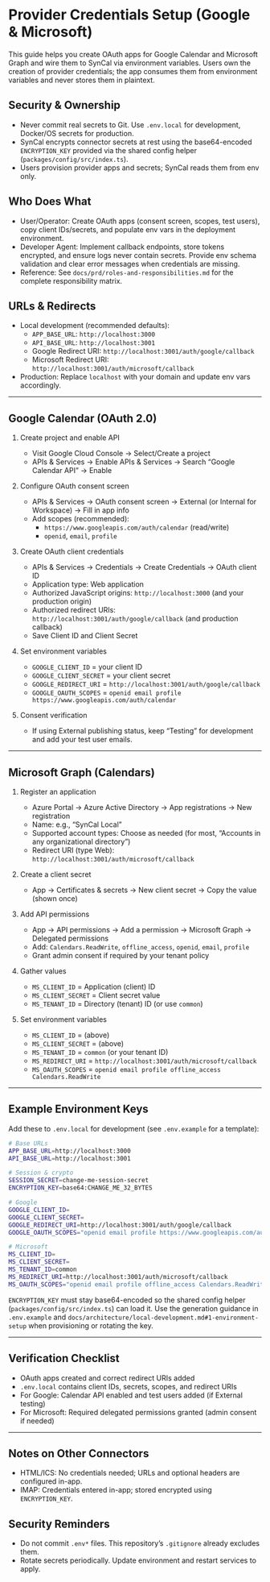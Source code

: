 # Provider Credentials Setup (Google & Microsoft)

This guide helps you create OAuth apps for Google Calendar and Microsoft Graph and wire them to SynCal via environment variables. Users own the creation of provider credentials; the app consumes them from environment variables and never stores them in plaintext.

## Security & Ownership
- Never commit real secrets to Git. Use `.env.local` for development, Docker/OS secrets for production.
- SynCal encrypts connector secrets at rest using the base64-encoded `ENCRYPTION_KEY` provided via the shared config helper (`packages/config/src/index.ts`).
- Users provision provider apps and secrets; SynCal reads them from env only.

## Who Does What
- User/Operator: Create OAuth apps (consent screen, scopes, test users), copy client IDs/secrets, and populate env vars in the deployment environment.
- Developer Agent: Implement callback endpoints, store tokens encrypted, and ensure logs never contain secrets. Provide env schema validation and clear error messages when credentials are missing.
- Reference: See `docs/prd/roles-and-responsibilities.md` for the complete responsibility matrix.

## URLs & Redirects
- Local development (recommended defaults):
  - `APP_BASE_URL`: `http://localhost:3000`
  - `API_BASE_URL`: `http://localhost:3001`
  - Google Redirect URI: `http://localhost:3001/auth/google/callback`
  - Microsoft Redirect URI: `http://localhost:3001/auth/microsoft/callback`
- Production: Replace `localhost` with your domain and update env vars accordingly.

---

## Google Calendar (OAuth 2.0)
1) Create project and enable API
   - Visit Google Cloud Console → Select/Create a project
   - APIs & Services → Enable APIs & Services → Search “Google Calendar API” → Enable

2) Configure OAuth consent screen
   - APIs & Services → OAuth consent screen → External (or Internal for Workspace) → Fill in app info
   - Add scopes (recommended):
     - `https://www.googleapis.com/auth/calendar` (read/write)
     - `openid`, `email`, `profile`

3) Create OAuth client credentials
   - APIs & Services → Credentials → Create Credentials → OAuth client ID
   - Application type: Web application
   - Authorized JavaScript origins: `http://localhost:3000` (and your production origin)
   - Authorized redirect URIs: `http://localhost:3001/auth/google/callback` (and production callback)
   - Save Client ID and Client Secret

4) Set environment variables
   - `GOOGLE_CLIENT_ID` = your client ID
   - `GOOGLE_CLIENT_SECRET` = your client secret
   - `GOOGLE_REDIRECT_URI` = `http://localhost:3001/auth/google/callback`
   - `GOOGLE_OAUTH_SCOPES` = `openid email profile https://www.googleapis.com/auth/calendar`

5) Consent verification
   - If using External publishing status, keep “Testing” for development and add your test user emails.

---

## Microsoft Graph (Calendars)
1) Register an application
   - Azure Portal → Azure Active Directory → App registrations → New registration
   - Name: e.g., “SynCal Local”
   - Supported account types: Choose as needed (for most, “Accounts in any organizational directory”)
   - Redirect URI (type Web): `http://localhost:3001/auth/microsoft/callback`

2) Create a client secret
   - App → Certificates & secrets → New client secret → Copy the value (shown once)

3) Add API permissions
   - App → API permissions → Add a permission → Microsoft Graph → Delegated permissions
   - Add: `Calendars.ReadWrite`, `offline_access`, `openid`, `email`, `profile`
   - Grant admin consent if required by your tenant policy

4) Gather values
   - `MS_CLIENT_ID` = Application (client) ID
   - `MS_CLIENT_SECRET` = Client secret value
   - `MS_TENANT_ID` = Directory (tenant) ID (or use `common`)

5) Set environment variables
   - `MS_CLIENT_ID` = (above)
   - `MS_CLIENT_SECRET` = (above)
   - `MS_TENANT_ID` = `common` (or your tenant ID)
   - `MS_REDIRECT_URI` = `http://localhost:3001/auth/microsoft/callback`
   - `MS_OAUTH_SCOPES` = `openid email profile offline_access Calendars.ReadWrite`

---

## Example Environment Keys
Add these to `.env.local` for development (see `.env.example` for a template):

```bash
# Base URLs
APP_BASE_URL=http://localhost:3000
API_BASE_URL=http://localhost:3001

# Session & crypto
SESSION_SECRET=change-me-session-secret
ENCRYPTION_KEY=base64:CHANGE_ME_32_BYTES

# Google
GOOGLE_CLIENT_ID=
GOOGLE_CLIENT_SECRET=
GOOGLE_REDIRECT_URI=http://localhost:3001/auth/google/callback
GOOGLE_OAUTH_SCOPES="openid email profile https://www.googleapis.com/auth/calendar"

# Microsoft
MS_CLIENT_ID=
MS_CLIENT_SECRET=
MS_TENANT_ID=common
MS_REDIRECT_URI=http://localhost:3001/auth/microsoft/callback
MS_OAUTH_SCOPES="openid email profile offline_access Calendars.ReadWrite"
```

`ENCRYPTION_KEY` must stay base64-encoded so the shared config helper (`packages/config/src/index.ts`) can load it. Use the generation guidance in `.env.example` and `docs/architecture/local-development.md#1-environment-setup` when provisioning or rotating the key.

---

## Verification Checklist
- OAuth apps created and correct redirect URIs added
- `.env.local` contains client IDs, secrets, scopes, and redirect URIs
- For Google: Calendar API enabled and test users added (if External testing)
- For Microsoft: Required delegated permissions granted (admin consent if needed)

---

## Notes on Other Connectors
- HTML/ICS: No credentials needed; URLs and optional headers are configured in-app.
- IMAP: Credentials entered in-app; stored encrypted using `ENCRYPTION_KEY`.

## Security Reminders
- Do not commit `.env*` files. This repository’s `.gitignore` already excludes them.
- Rotate secrets periodically. Update environment and restart services to apply.
